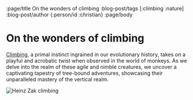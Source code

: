 :page/title On the wonders of climbing
:blog-post/tags [:climbing :nature]
:blog-post/author {:person/id :christian}
:page/body

# On the wonders of climbing

[Climbing](https://en.wikipedia.org/wiki/Climbing), a primal instinct ingrained
in our evolutionary history, takes on a playful and acrobatic twist when
observed in the world of monkeys. As we delve into the realm of these agile and
nimble creatures, we uncover a captivating tapestry of tree-bound adventures,
showcasing their unparalleled mastery of the vertical realm.

![Heinz Zak climbing](/preview-small/images/climbing.jpg)
